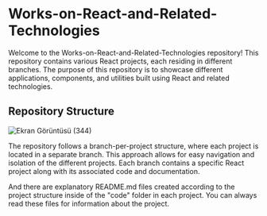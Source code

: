 # Works-on-React-and-Related-Technologies

Welcome to the Works-on-React-and-Related-Technologies repository! This repository contains various React projects, each residing in different branches. The purpose of this repository is to showcase different applications, components, and utilities built using React and related technologies.

## Repository Structure
![Ekran Görüntüsü (344)](https://github.com/fadimedurna/Works-on-React-and-Related-Technologies/assets/64929089/c6b15aa7-84b7-4fd3-b143-4d4eddaaa097)

The repository follows a branch-per-project structure, where each project is located in a separate branch. This approach allows for easy navigation and isolation of the different projects. Each branch contains a specific React project along with its associated code and documentation.

And there are explanatory README.md files created according to the project structure inside of the "code" folder in each project. You can always read these files for information about the project.
